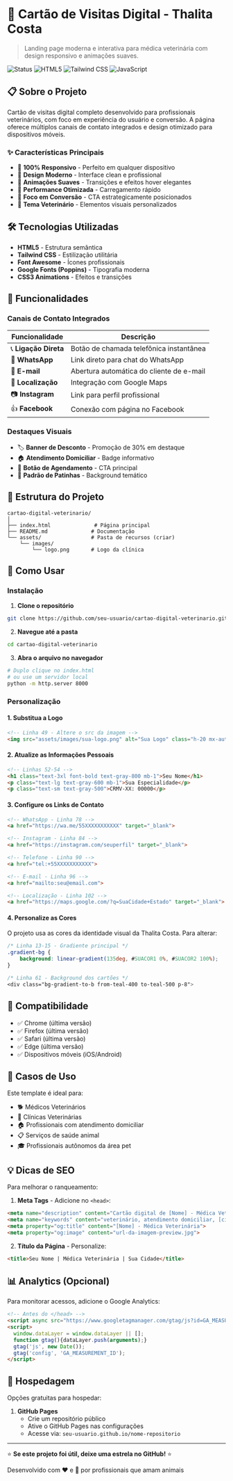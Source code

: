 # 🐾 Cartão de Visitas Digital - Thalita Costa

> Landing page moderna e interativa para médica veterinária com design responsivo e animações suaves.

![Status](https://img.shields.io/badge/status-active-success.svg)
![HTML5](https://img.shields.io/badge/HTML5-E34F26?style=flat&logo=html5&logoColor=white)
![Tailwind CSS](https://img.shields.io/badge/Tailwind_CSS-38B2AC?style=flat&logo=tailwind-css&logoColor=white)
![JavaScript](https://img.shields.io/badge/JavaScript-F7DF1E?style=flat&logo=javascript&logoColor=black)

## 📋 Sobre o Projeto

Cartão de visitas digital completo desenvolvido para profissionais veterinários, com foco em experiência do usuário e conversão. A página oferece múltiplos canais de contato integrados e design otimizado para dispositivos móveis.

### ✨ Características Principais

- 📱 **100% Responsivo** - Perfeito em qualquer dispositivo
- 🎨 **Design Moderno** - Interface clean e profissional
- 💫 **Animações Suaves** - Transições e efeitos hover elegantes
- 🚀 **Performance Otimizada** - Carregamento rápido
- 🎯 **Foco em Conversão** - CTA estrategicamente posicionados
- 🐾 **Tema Veterinário** - Elementos visuais personalizados

## 🛠️ Tecnologias Utilizadas

- **HTML5** - Estrutura semântica
- **Tailwind CSS** - Estilização utilitária
- **Font Awesome** - Ícones profissionais
- **Google Fonts (Poppins)** - Tipografia moderna
- **CSS3 Animations** - Efeitos e transições

## 🎨 Funcionalidades

### Canais de Contato Integrados

| Funcionalidade | Descrição |
|----------------|-----------|
| 📞 **Ligação Direta** | Botão de chamada telefônica instantânea |
| 💬 **WhatsApp** | Link direto para chat do WhatsApp |
| 📧 **E-mail** | Abertura automática do cliente de e-mail |
| 📍 **Localização** | Integração com Google Maps |
| 📷 **Instagram** | Link para perfil profissional |
| 👍 **Facebook** | Conexão com página no Facebook |

### Destaques Visuais

- 🏷️ **Banner de Desconto** - Promoção de 30% em destaque
- 🏠 **Atendimento Domiciliar** - Badge informativo
- 📅 **Botão de Agendamento** - CTA principal
- 🐾 **Padrão de Patinhas** - Background temático

## 📂 Estrutura do Projeto

```
cartao-digital-veterinario/
│
├── index.html              # Página principal
├── README.md              # Documentação
└── assets/                # Pasta de recursos (criar)
    └── images/
        └── logo.png       # Logo da clínica
```

## 🚀 Como Usar

### Instalação

1. **Clone o repositório**
```bash
git clone https://github.com/seu-usuario/cartao-digital-veterinario.git
```

2. **Navegue até a pasta**
```bash
cd cartao-digital-veterinario
```

3. **Abra o arquivo no navegador**
```bash
# Duplo clique no index.html
# ou use um servidor local
python -m http.server 8000
```

### Personalização

#### 1. Substitua a Logo
```html
<!-- Linha 49 - Altere o src da imagem -->
<img src="assets/images/sua-logo.png" alt="Sua Logo" class="h-20 mx-auto">
```

#### 2. Atualize as Informações Pessoais
```html
<!-- Linhas 52-54 -->
<h1 class="text-3xl font-bold text-gray-800 mb-1">Seu Nome</h1>
<p class="text-lg text-gray-600 mb-1">Sua Especialidade</p>
<p class="text-sm text-gray-500">CRMV-XX: 00000</p>
```

#### 3. Configure os Links de Contato
```html
<!-- WhatsApp - Linha 78 -->
<a href="https://wa.me/55XXXXXXXXXXX" target="_blank">

<!-- Instagram - Linha 84 -->
<a href="https://instagram.com/seuperfil" target="_blank">

<!-- Telefone - Linha 90 -->
<a href="tel:+55XXXXXXXXXXX">

<!-- E-mail - Linha 96 -->
<a href="mailto:seu@email.com">

<!-- Localização - Linha 102 -->
<a href="https://maps.google.com/?q=SuaCidade+Estado" target="_blank">
```

#### 4. Personalize as Cores

O projeto usa as cores da identidade visual da Thalita Costa. Para alterar:

```css
/* Linha 13-15 - Gradiente principal */
.gradient-bg {
    background: linear-gradient(135deg, #SUACOR1 0%, #SUACOR2 100%);
}

/* Linha 61 - Background dos cartões */
<div class="bg-gradient-to-b from-teal-400 to-teal-500 p-8">
```

## 📱 Compatibilidade

- ✅ Chrome (última versão)
- ✅ Firefox (última versão)
- ✅ Safari (última versão)
- ✅ Edge (última versão)
- ✅ Dispositivos móveis (iOS/Android)

## 🎯 Casos de Uso

Este template é ideal para:

- 🐕 Médicos Veterinários
- 🏥 Clínicas Veterinárias
- 🏠 Profissionais com atendimento domiciliar
- 📋 Serviços de saúde animal
- 🎓 Profissionais autônomos da área pet

## 💡 Dicas de SEO

Para melhorar o ranqueamento:

1. **Meta Tags** - Adicione no `<head>`:
```html
<meta name="description" content="Cartão digital de [Nome] - Médica Veterinária em [Cidade]">
<meta name="keywords" content="veterinário, atendimento domiciliar, [cidade]">
<meta property="og:title" content="[Nome] - Médica Veterinária">
<meta property="og:image" content="url-da-imagem-preview.jpg">
```

2. **Título da Página** - Personalize:
```html
<title>Seu Nome | Médica Veterinária | Sua Cidade</title>
```

## 📊 Analytics (Opcional)

Para monitorar acessos, adicione o Google Analytics:

```html
<!-- Antes do </head> -->
<script async src="https://www.googletagmanager.com/gtag/js?id=GA_MEASUREMENT_ID"></script>
<script>
  window.dataLayer = window.dataLayer || [];
  function gtag(){dataLayer.push(arguments);}
  gtag('js', new Date());
  gtag('config', 'GA_MEASUREMENT_ID');
</script>
```

## 🚀 Hospedagem

Opções gratuitas para hospedar:

1. **GitHub Pages**
   - Crie um repositório público
   - Ative o GitHub Pages nas configurações
   - Acesse via: `seu-usuario.github.io/nome-repositorio`

---

⭐ **Se este projeto foi útil, deixe uma estrela no GitHub!** ⭐

Desenvolvido com ❤️ e 🐾 por profissionais que amam animais